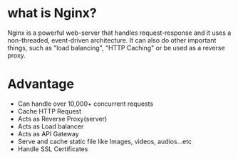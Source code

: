 # what is Nginx?

Nginx is a powerful web-server that handles request-response and it uses a non-threaded, event-driven architecture. It can also do other important things, such as "load balancing", "HTTP Caching" or be used as a reverse proxy.

# Advantage

- Can handle over 10,000+ concurrent requests
- Cache HTTP Request
- Acts as Reverse Proxy(server)
- Acts as Load balancer
- Acts as API Gateway
- Serve and cache static file like Images, videos, audios...etc
- Handle SSL Certificates
